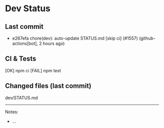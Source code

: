 # Dev Status

## Last commit
- e267efa chore(dev): auto-update STATUS.md [skip ci] (#1557) (github-actions[bot], 2 hours ago)
## CI & Tests
[OK] npm ci
[FAIL] npm test

## Changed files (last commit)
dev/STATUS.md

---
Notes:
- ...
